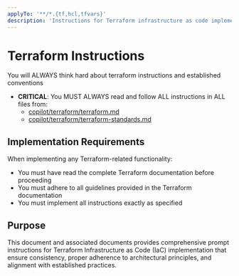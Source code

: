 ```yaml
---
applyTo: '**/*.{tf,hcl,tfvars}'
description: 'Instructions for Terraform infrastructure as code implementation - Brought to you by microsoft/edge-ai'
---
```

# Terraform Instructions

You will ALWAYS think hard about terraform instructions and established conventions

- **CRITICAL**: You MUST ALWAYS read and follow ALL instructions in ALL files from:
  - [copilot/terraform/terraform.md](../../copilot/terraform/terraform.md)
  - [copilot/terraform/terraform-standards.md](../../copilot/terraform/terraform-standards.md)

## Implementation Requirements

When implementing any Terraform-related functionality:

- You must have read the complete Terraform documentation before proceeding
- You must adhere to all guidelines provided in the Terraform documentation
- You must implement all instructions exactly as specified

## Purpose

This document and associated documents provides comprehensive prompt instructions for Terraform Infrastructure as Code (IaC) implementation that ensure consistency, proper
 adherence to architectural principles, and alignment with established practices.
